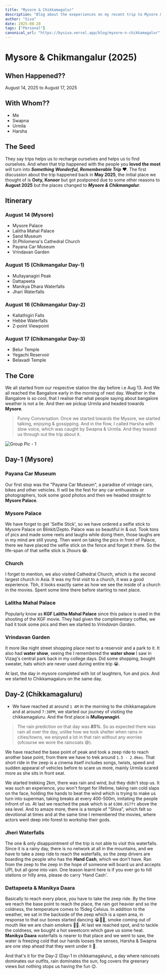 ```yaml
---
title: "Mysore & Chikkamagalur"
description: "Blog about the exeperiences on my recent trip to Mysore & Chikkamagalur"
author: "Siva"
date: 2025-08-20
tags: ["Personal"]
canonical_url: "https://bysiva.vercel.app/blog/mysore-n-chikkamagalur"
---
```


# Mysore & Chikmangalur (2025)

## When Happened??
August 14, 2025 to August 17, 2025

## With Whom??
- Me
- Swapna
- Urmila
- Harsha

## The Seed
They say trips helps us to recharge ourselves and helps us to find ourselves. And when that trip happened with the people you **loved the most** will turn into **_Something Wonderful, Rememberable Trip_** ❤️.
    The first discussion about the trip happened back in **May 2025**, the initial place we thought of is **Ooty, Konoor** but got postponed due to some other reasons to **August 2025** but the places changed to **_Mysore & Chikmangalur_**.

## Itinerary
### August 14 (Mysore)
- Mysore Palace
- Lalitha Mahal Palace
- Sand Museum
- St.Philomena's Cathedral Church
- Payana Car Museum
- Vrindavan Garden
### August 15 (Chikmangalur Day-1)
- Mullayanagiri Peak
- Dattapeeta
- Manikya Dhara Waterfalls
- Jhari Waterfalls
### August 16 (Chikmangalur Day-2)
- Kallathigiri Falls
- Hebbe Waterfalls
- Z-point Viewpoint
### August 17 (Chikmangalur Day-3)
- Belur Temple
- Yegachi Reservoir
- Belavadi Temple
  
## The Core
We all started from our respective station the day before i.e Aug 13. And We all reached the Bangalore early in the morning of next day. Weather in the Bangalore is so cool, that I realise that what people saying about bangalore weather is not a lie. And then we pickup Urmila and headed towards **Mysore**.

> Funny Conversation: Once we started towards the Mysore, we started talking, enjoying & gossipping. And in the flow, I called Harsha with slow voice, which was caught by Swapna & Urmila. And they teased us through out the trip about it.

![Group Pic - 1](https://pub-b8d5ca13188446a08ac9941fcca1304e.r2.dev/group-pic.HEIC)

## Day-1 (Mysore)
### Payana Car Museum
Our first stop was the "Payana Car Museum", a paradise of vintage cars, bikes and other vehicles. It will be the fest for any car enthuasists or photographers, took some good photos and then we headed straight to **Mysore Palace**.

### Mysore Palace 
We have forget to get 'Selfie Stick', so we have ordered a selfie stick to Mysore Palace on Blinkit/Zepto. Palace was so beautiful in & out. Took tons of pics and made some reels and laughs while doing them, those laughs are in my mind are still young. Then went on taking the pics in front of Palace, there we have placed the selfie stick on the fence and forget it there. So the life-span of that selfie stick is 2hours 😂.

### Church
I forget to mention, we also visited Cathedral Church, which is the second largest church in Asia. It was my first visit to a church, it was a good experience. Tbh, it looks exactly same as how we see the inside of a church in the movies. Spent some time there before starting to next place.

### Lalitha Mahal Palace
Popularly know as **KGF Lalitha Mahal Palace** since this palace is used in the shooting of the KGF movie. They had given the complimentary coffee, we had it took some pics and then we started to _Vrindavan Garden_.

### Vrindavan Garden
It more like night street shopping place next to a reservoir and a park to it. It also had **water show**, seeing the I remembered the **water show** I saw in Vizag's central park back in my college days. Did some shopping, bought sweater, hats which are never used during entire trip 😭.

At last, the day in mysore completed with lot of laughters, fun and pics. And we started to Chikkamagaluru on the same day.

## Day-2 (Chikkamagaluru)
- We have reached at around `1 AM` in the morning to the chikkamagalure and at around `7:30PM`, we started our journey of visiting the chikkamagaluru. And the first place is **Mullayanagiri**.
> The rain prediction on that day was **_85%_**. So as expected there was rain all over the 
day, unlike how we took shelter when rains in cities/towns, we enjoyed a lot in that rain without any worries (ofcourse we wore the raincoats 😅).

We have reached the base point of peak and took a zeep ride to reach another base point,
from there we have to trek around `1.5 - 2.0kms`. That short ride in the zeep is a cinema itself includes songs, twists, speed and sudden appearal of vehicles before to scare us more, mainly Urmila scared more as she sits in front seat. 

We started trekking 2km, there was rain and wind, but they didn't stop us. It was such an 
experience, you won't forget for lifetime, taking rain cold slaps on the face, holding the hands to beat the wind which is trying to make us turn into superman, taking breaks at every 400-500m, imitating the people infront of us. At last we reached the peak which is at `6300.017ft` above the sea level. And to amaze more, there is a temple of "Shiva", which felt so devotional at times and at the same time I remembered the movies, where actors went deep into forest to workship their gods.

### Jheri Waterfalls
The one & only disappointment of the trip is not able to visit this waterfalls. Since it 
is a rainy day, there is no network at all in the mountains, and we have to take a zeep ride to reach the waterfalls, so the zeep drivers are boarding the people who has the **Hand Cash**, which we don't have. Ran from the zeep to the zeep in the hope of someone will board us and accepts UPI, but all gone into vain. One leason learnt here is if you ever go to hill stations or hilly area, please do carry 'Hand Cash'.

### Dattapeeta & Manikya Daara
Basically to reach every place, you have to take the zeep ride. By the time we reach the 
base point to reach the place, the rain got heavier and so the coldness, the temperature comes to 15deg Celsius. In addition to the weather, we sat in the backside of the zeep which is a open area, in response to that our bones started dancing 😭🏃‍♂️, smoke coming out of mouth like we are chain smokers 💨😂. At last we reached spot, and to tackle the coldness, we bought a hot sweetcorn which gave us some heat. **Manikya Daara** waterfalls is nearer to that place and we went to saw, the water is freezing cold that our hands looses the senses, Harsha & Swapna are one step ahead that they went under it 🥶.

And that's it for the Day-2 (Day-1 in chikkamagaluru), a day where raincoats dominates our outfits, rain dominates the sun, fog covers the greenary views but nothing stops us having the fun 😉.





















